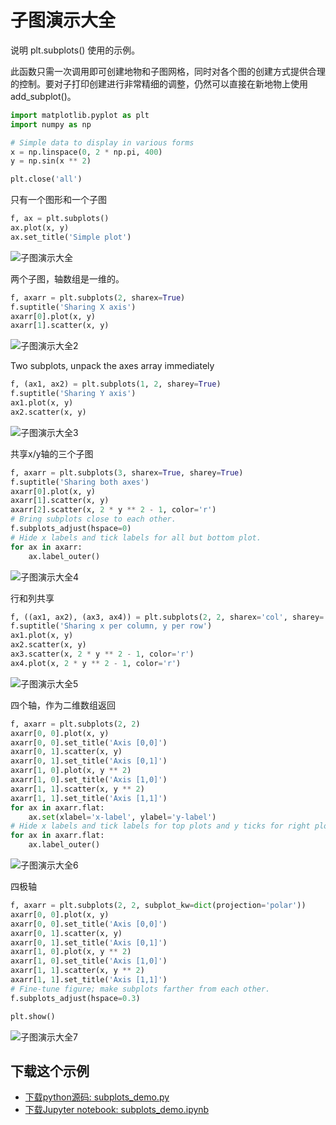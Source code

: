 # 子图演示大全

说明 plt.subplots() 使用的示例。

此函数只需一次调用即可创建地物和子图网格，同时对各个图的创建方式提供合理的控制。要对子打印创建进行非常精细的调整，仍然可以直接在新地物上使用 add_subplot()。

```python
import matplotlib.pyplot as plt
import numpy as np

# Simple data to display in various forms
x = np.linspace(0, 2 * np.pi, 400)
y = np.sin(x ** 2)

plt.close('all')
```

只有一个图形和一个子图

```python
f, ax = plt.subplots()
ax.plot(x, y)
ax.set_title('Simple plot')
```

![子图演示大全](/static/images/gallery/sphx_glr_subplots_demo_001.png)

两个子图，轴数组是一维的。

```python
f, axarr = plt.subplots(2, sharex=True)
f.suptitle('Sharing X axis')
axarr[0].plot(x, y)
axarr[1].scatter(x, y)
```

![子图演示大全2](/static/images/gallery/sphx_glr_subplots_demo_002.png)

Two subplots, unpack the axes array immediately

```python
f, (ax1, ax2) = plt.subplots(1, 2, sharey=True)
f.suptitle('Sharing Y axis')
ax1.plot(x, y)
ax2.scatter(x, y)
```

![子图演示大全3](/static/images/gallery/sphx_glr_subplots_demo_003.png)

共享x/y轴的三个子图

```python
f, axarr = plt.subplots(3, sharex=True, sharey=True)
f.suptitle('Sharing both axes')
axarr[0].plot(x, y)
axarr[1].scatter(x, y)
axarr[2].scatter(x, 2 * y ** 2 - 1, color='r')
# Bring subplots close to each other.
f.subplots_adjust(hspace=0)
# Hide x labels and tick labels for all but bottom plot.
for ax in axarr:
    ax.label_outer()
```

![子图演示大全4](/static/images/gallery/sphx_glr_subplots_demo_004.png)

行和列共享

```python
f, ((ax1, ax2), (ax3, ax4)) = plt.subplots(2, 2, sharex='col', sharey='row')
f.suptitle('Sharing x per column, y per row')
ax1.plot(x, y)
ax2.scatter(x, y)
ax3.scatter(x, 2 * y ** 2 - 1, color='r')
ax4.plot(x, 2 * y ** 2 - 1, color='r')
```

![子图演示大全5](/static/images/gallery/sphx_glr_subplots_demo_005.png)

四个轴，作为二维数组返回

```python
f, axarr = plt.subplots(2, 2)
axarr[0, 0].plot(x, y)
axarr[0, 0].set_title('Axis [0,0]')
axarr[0, 1].scatter(x, y)
axarr[0, 1].set_title('Axis [0,1]')
axarr[1, 0].plot(x, y ** 2)
axarr[1, 0].set_title('Axis [1,0]')
axarr[1, 1].scatter(x, y ** 2)
axarr[1, 1].set_title('Axis [1,1]')
for ax in axarr.flat:
    ax.set(xlabel='x-label', ylabel='y-label')
# Hide x labels and tick labels for top plots and y ticks for right plots.
for ax in axarr.flat:
    ax.label_outer()
```

![子图演示大全6](/static/images/gallery/sphx_glr_subplots_demo_006.png)

四极轴

```python
f, axarr = plt.subplots(2, 2, subplot_kw=dict(projection='polar'))
axarr[0, 0].plot(x, y)
axarr[0, 0].set_title('Axis [0,0]')
axarr[0, 1].scatter(x, y)
axarr[0, 1].set_title('Axis [0,1]')
axarr[1, 0].plot(x, y ** 2)
axarr[1, 0].set_title('Axis [1,0]')
axarr[1, 1].scatter(x, y ** 2)
axarr[1, 1].set_title('Axis [1,1]')
# Fine-tune figure; make subplots farther from each other.
f.subplots_adjust(hspace=0.3)

plt.show()
```

![子图演示大全7](/static/images/gallery/sphx_glr_subplots_demo_007.png)

## 下载这个示例
            
- [下载python源码: subplots_demo.py](https://matplotlib.org/_downloads/subplots_demo.py)
- [下载Jupyter notebook: subplots_demo.ipynb](https://matplotlib.org/_downloads/subplots_demo.ipynb)